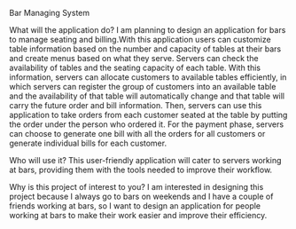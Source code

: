 Bar Managing System

What will the application do?
I am planning to design an application for bars to manage seating and billing.With this application users can customize table information based on the number and capacity of tables at their bars and create menus based on what they serve. Servers can check the availability of tables and the seating capacity of each table. With this information, servers can allocate customers to available tables efficiently, in which servers can register the group of customers into an available table and the availability of that table will automatically change and that table will carry the future order and bill information. Then, servers can use this application to take orders from each customer seated at the table by putting the order under the person who ordered it. For the payment phase, servers can choose to generate one bill with all the orders for all customers or generate individual bills for each customer.

Who will use it?
This user-friendly application will cater to servers working at bars, providing them with the tools needed to improve their workflow.

Why is this project of interest to you?
I am interested in designing this project because I always go to bars on weekends and I have a couple of friends working at bars, so I want to design an application for people working at bars to make their work easier and improve their efficiency.



